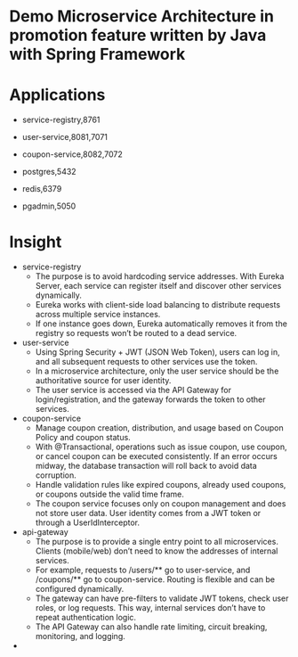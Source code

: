 # Demo Microservice Architecture in promotion feature written by Java with Spring Framework

# Applications

* service-registry,8761
* user-service,8081,7071
* coupon-service,8082,7072

* postgres,5432
* redis,6379
* pgadmin,5050

# Insight

* service-registry
    * The purpose is to avoid hardcoding service addresses. With Eureka Server, each service can register itself and discover other services dynamically.
    * Eureka works with client-side load balancing to distribute requests across multiple service instances.
    * If one instance goes down, Eureka automatically removes it from the registry so requests won’t be routed to a dead service.
* user-service
    * Using Spring Security + JWT (JSON Web Token), users can log in, and all subsequent requests to other services use the token.
    * In a microservice architecture, only the user service should be the authoritative source for user identity.
    * The user service is accessed via the API Gateway for login/registration, and the gateway forwards the token to other services.
* coupon-service
    * Manage coupon creation, distribution, and usage based on Coupon Policy and coupon status.
    * With @Transactional, operations such as issue coupon, use coupon, or cancel coupon can be executed consistently. If an error occurs midway, the database transaction will roll back to avoid data corruption.
    * Handle validation rules like expired coupons, already used coupons, or coupons outside the valid time frame.
    * The coupon service focuses only on coupon management and does not store user data. User identity comes from a JWT token or through a UserIdInterceptor.
* api-gateway
    * The purpose is to provide a single entry point to all microservices. Clients (mobile/web) don’t need to know the addresses of internal services.
    * For example, requests to /users/** go to user-service, and /coupons/** go to coupon-service. Routing is flexible and can be configured dynamically.
    * The gateway can have pre-filters to validate JWT tokens, check user roles, or log requests. This way, internal services don’t have to repeat authentication logic.
    * The API Gateway can also handle rate limiting, circuit breaking, monitoring, and logging.
* 